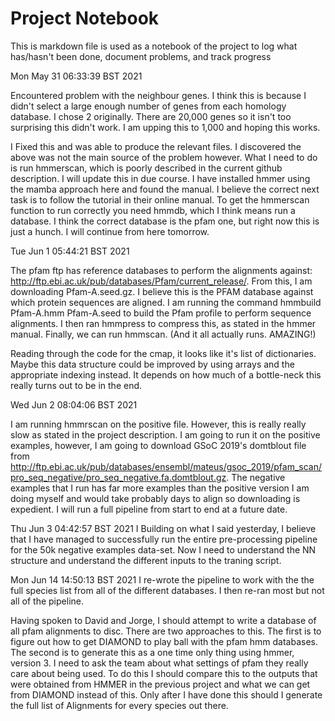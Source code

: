 # Project Notebook

This is markdown file is used as a notebook of the project to log what has/hasn't been done, document problems, and track progress

Mon May 31 06:33:39 BST 2021

Encountered problem with the neighbour genes. I think this is because I didn't select a large enough number of genes from each homology database. I chose 2 originally. There are 20,000 genes so it isn't too surprising this didn't work. I am upping this to 1,000 and hoping this works.

I Fixed this and was able to produce the relevant files. I discovered the above was not the main source of the problem however. What I need to do is run hmmerscan, which is poorly described in the current github description. I will update this in due course. I have installed hmmer using the mamba approach here and found the manual. I believe the correct next task is to follow the tutorial in their online manual. To get the hmmerscan function to run correctly you need hmmdb, which I think means run a database. I think the correct database is the pfam one, but right now this is just a hunch. I will continue from here tomorrow.

Tue Jun  1 05:44:21 BST 2021

The pfam ftp has reference databases to perform the alignments against: http://ftp.ebi.ac.uk/pub/databases/Pfam/current_release/.
From this, I am downloading Pfam-A.seed.gz. I believe this is the PFAM database against which protein sequences are aligned. I am running the command hmmbuild Pfam-A.hmm Pfam-A.seed to build the Pfam profile to perform sequence alignments. I then ran hmmpress to compress this, as stated in the hmmer manual. Finally, we can run hmmscan. (And it all actually runs. AMAZING!)

Reading through the code for the cmap, it looks like it's list of dictionaries. Maybe this data structure could be improved by using arrays and the appropriate indexing instead. It depends on how much of a bottle-neck this really turns out to be in the end.

Wed Jun  2 08:04:06 BST 2021

I am running hmmrscan on the positive file. However, this is really really slow as stated in the project description. I am going to run it on the positive examples, however, I am going to download GSoC 2019's domtblout file from http://ftp.ebi.ac.uk/pub/databases/ensembl/mateus/gsoc_2019/pfam_scan/pro_seq_negative/pro_seq_negative.fa.domtblout.gz. The negative examples that I run has far more examples than the positive version I am doing myself and would take probably days to align so downloading is expedient. I will run a full pipeline from start to end at a future date.

Thu Jun  3 04:42:57 BST 2021
I Building on what I said yesterday, I believe that I have managed to successfully run the entire pre-processing pipeline for the 50k negative examples data-set. Now I need to understand the NN structure and understand the different inputs to the traning script. 

Mon Jun 14 14:50:13 BST 2021
I re-wrote the pipeline to work with the the full species list from all of the different databases. I then re-ran most but not all of the pipeline.

Having spoken to David and Jorge, I should attempt to write a database of all pfam alignments to disc. There are two approaches to this. The first is to figure out how to get DIAMOND to play ball with the pfam hmm databases. The second is to generate this as a one time only thing using hmmer, version 3. I need to ask the team about what settings of pfam they really care about being used. To do this I should compare this to the outputs that were obtained from HMMER in the previous project and what we can get from DIAMOND instead of this. Only after I have done this should I generate the full list of Alignments for every species out there.
